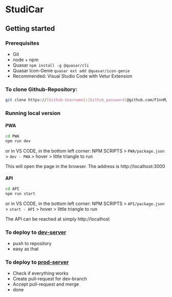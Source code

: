 # StudiCar
## Getting started
### Prerequisites
- Git
- node + npm
- Quasar `npm install -g @quasar/cli`
- Quasar Icon-Genie `quasar ext add @quasar/icon-genie`
- Recommended: Visual Studio Code with Vetur Extension

### To clone Github-Repository:
```bash
git clone https://[Github-Username]:[Github_password]@github.com/F1nnM/StudiCar.git
```
### Running local version
#### PWA
```bash
cd PWA
npm run dev
```
or in VS CODE, in the bottom left corner: NPM SCRIPTS > `PWA/package.json` > `dev - PWA` > hover > little triangle to run

This will open the page in the browser. The address is http://localhost:3000

#### API
```bash
cd API
npm run start
```
or in VS CODE, in the bottom left corner: NPM SCRIPTS > `API/package.json` > `start - API` > hover > little triangle to run

The API can be reached at simply http://localhost

### To deploy to [dev-server](https://dev.studicar.mfinn.de)
- push to repository
- easy as that

### To deploy to [prod-server](https://studicar.mfinn.de)
- Check if everything works
- Create pull-request for dev-branch
- Accept pull-request and merge
- done
